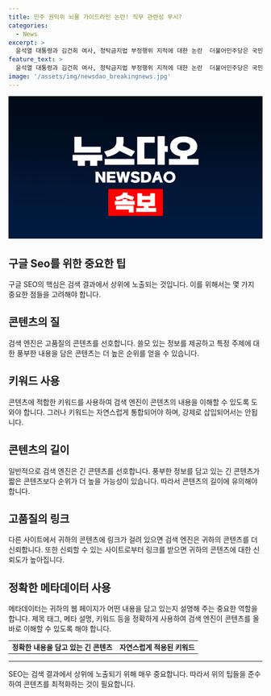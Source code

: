 ```yaml
---
title: 민주 권익위 뇌물 가이드라인 논란! 직무 관련성 무시?
categories:
  - News
excerpt: >
  윤석열 대통령과 김건희 여사, 청탁금지법 부정행위 지적에 대한 논란  더불어민주당은 국민권익위원회의 뇌물 조장 의혹을 지적하며, 청탁금지법을 지키고 싶다면서 부정부패에 빠지는 것은 무엇인가라고 비판했다. 권익위의 공직자 배우자 선물 문제와 관련해 직무관련성을 떠나면 제한하지 않는다는 답변에 대해 의구심을 표명했으며, 공정한 설명을 요구했다. 또한 김건희 여사의 해외순방에 맞춰 면죄부 종결처리를 한 것에 대한 해명을 요구했다.
feature_text: >
  윤석열 대통령과 김건희 여사, 청탁금지법 부정행위 지적에 대한 논란  더불어민주당은 국민권익위원회의 뇌물 조장 의혹을 지적하며, 청탁금지법을 지키고 싶다면서 부정부패에 빠지는 것은 무엇인가라고 비판했다. 권익위의 공직자 배우자 선물 문제와 관련해 직무관련성을 떠나면 제한하지 않는다는 답변에 대해 의구심을 표명했으며, 공정한 설명을 요구했다. 또한 김건희 여사의 해외순방에 맞춰 면죄부 종결처리를 한 것에 대한 해명을 요구했다.
image: '/assets/img/newsdao_breakingnews.jpg'
---
```


<p><img src="/assets/img/newsdao_breakingnews.jpg" alt="koreaapp 속보" /></p>

<h2 data-ke-size="size26">구글 Seo를 위한 중요한 팁</h2>

<p data-ke-size="size16">구글 SEO의 핵심은 검색 결과에서 상위에 노출되는 것입니다. 이를 위해서는 몇 가지 중요한 점들을 고려해야 합니다.</p>

<h2 data-ke-size="size24">콘텐츠의 질</h2>

<p data-ke-size="size16">검색 엔진은 고품질의 콘텐츠를 선호합니다. 쓸모 있는 정보를 제공하고 특정 주제에 대한 풍부한 내용을 담은 콘텐츠는 더 높은 순위를 얻을 수 있습니다.</p>

<h2 data-ke-size="size24">키워드 사용</h2>

<p data-ke-size="size16">콘텐츠에 적합한 키워드를 사용하여 검색 엔진이 콘텐츠의 내용을 이해할 수 있도록 도와야 합니다. 그러나 키워드는 자연스럽게 통합되어야 하며, 강제로 삽입되어서는 안됩니다.</p>

<h2 data-ke-size="size24">콘텐츠의 길이</h2>

<p data-ke-size="size16">일반적으로 검색 엔진은 긴 콘텐츠를 선호합니다. 풍부한 정보를 담고 있는 긴 콘텐츠가 짧은 콘텐츠보다 순위가 더 높을 가능성이 있습니다. 따라서 콘텐츠의 길이에 유의해야 합니다.</p>

<h2 data-ke-size="size24">고품질의 링크</h2>

<p data-ke-size="size16">다른 사이트에서 귀하의 콘텐츠에 링크가 걸려 있으면 검색 엔진은 귀하의 콘텐츠를 더 신뢰합니다. 또한 신뢰할 수 있는 사이트로부터 링크를 받으면 귀하의 콘텐츠에 대한 신뢰도가 높아집니다.</p>

<h2 data-ke-size="size24">정확한 메타데이터 사용</h2>

<p data-ke-size="size16">메타데이터는 귀하의 웹 페이지가 어떤 내용을 담고 있는지 설명해 주는 중요한 역할을 합니다. 제목 태그, 메타 설명, 키워드 등을 정확하게 사용하여 검색 엔진이 콘텐츠를 올바로 이해할 수 있도록 해야 합니다.</p>

<table>
    <tr>
        <td style="text-align: center; height: 17px;"><b>정확한 내용을 담고 있는 긴 콘텐츠</b></td>
        <td style="text-align: center; height: 17px;"><b>자연스럽게 적용된 키워드</b></td>
    </tr>
</table>

<hr>

<p data-ke-size="size16">SEO는 검색 결과에서 상위에 노출되기 위해 매우 중요합니다. 따라서 위의 팁들을 준수하여 콘텐츠를 최적화하는 것이 필요합니다.</p>

